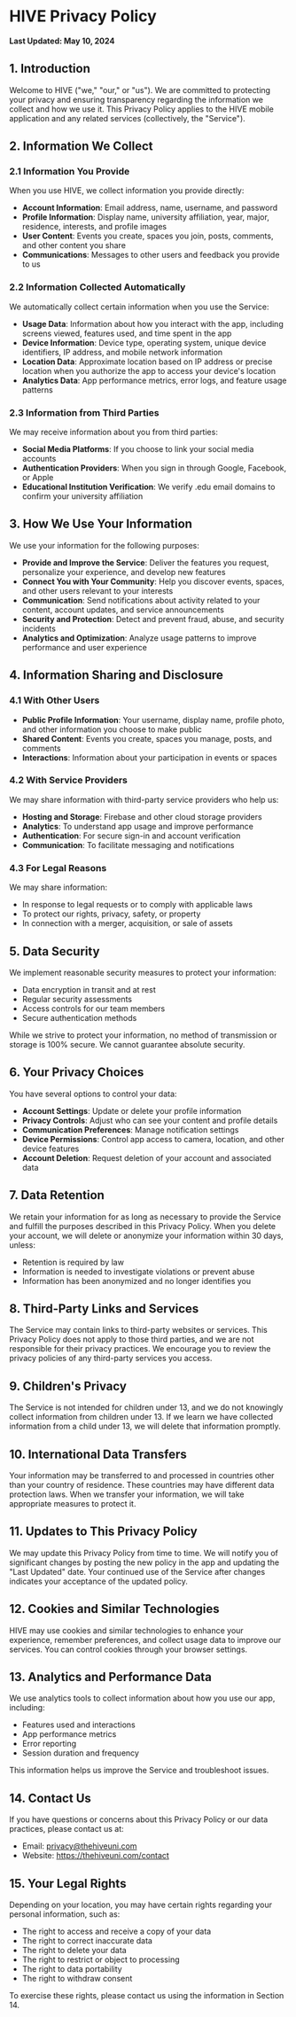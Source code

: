 # HIVE Privacy Policy

**Last Updated: May 10, 2024**

## 1. Introduction

Welcome to HIVE ("we," "our," or "us"). We are committed to protecting your privacy and ensuring transparency regarding the information we collect and how we use it. This Privacy Policy applies to the HIVE mobile application and any related services (collectively, the "Service").

## 2. Information We Collect

### 2.1 Information You Provide

When you use HIVE, we collect information you provide directly:

- **Account Information**: Email address, name, username, and password
- **Profile Information**: Display name, university affiliation, year, major, residence, interests, and profile images
- **User Content**: Events you create, spaces you join, posts, comments, and other content you share
- **Communications**: Messages to other users and feedback you provide to us

### 2.2 Information Collected Automatically

We automatically collect certain information when you use the Service:

- **Usage Data**: Information about how you interact with the app, including screens viewed, features used, and time spent in the app
- **Device Information**: Device type, operating system, unique device identifiers, IP address, and mobile network information
- **Location Data**: Approximate location based on IP address or precise location when you authorize the app to access your device's location
- **Analytics Data**: App performance metrics, error logs, and feature usage patterns

### 2.3 Information from Third Parties

We may receive information about you from third parties:

- **Social Media Platforms**: If you choose to link your social media accounts
- **Authentication Providers**: When you sign in through Google, Facebook, or Apple
- **Educational Institution Verification**: We verify .edu email domains to confirm your university affiliation

## 3. How We Use Your Information

We use your information for the following purposes:

- **Provide and Improve the Service**: Deliver the features you request, personalize your experience, and develop new features
- **Connect You with Your Community**: Help you discover events, spaces, and other users relevant to your interests
- **Communication**: Send notifications about activity related to your content, account updates, and service announcements
- **Security and Protection**: Detect and prevent fraud, abuse, and security incidents
- **Analytics and Optimization**: Analyze usage patterns to improve performance and user experience

## 4. Information Sharing and Disclosure

### 4.1 With Other Users

- **Public Profile Information**: Your username, display name, profile photo, and other information you choose to make public
- **Shared Content**: Events you create, spaces you manage, posts, and comments
- **Interactions**: Information about your participation in events or spaces

### 4.2 With Service Providers

We may share information with third-party service providers who help us:

- **Hosting and Storage**: Firebase and other cloud storage providers
- **Analytics**: To understand app usage and improve performance
- **Authentication**: For secure sign-in and account verification
- **Communication**: To facilitate messaging and notifications

### 4.3 For Legal Reasons

We may share information:

- In response to legal requests or to comply with applicable laws
- To protect our rights, privacy, safety, or property
- In connection with a merger, acquisition, or sale of assets

## 5. Data Security

We implement reasonable security measures to protect your information:

- Data encryption in transit and at rest
- Regular security assessments
- Access controls for our team members
- Secure authentication methods

While we strive to protect your information, no method of transmission or storage is 100% secure. We cannot guarantee absolute security.

## 6. Your Privacy Choices

You have several options to control your data:

- **Account Settings**: Update or delete your profile information
- **Privacy Controls**: Adjust who can see your content and profile details
- **Communication Preferences**: Manage notification settings
- **Device Permissions**: Control app access to camera, location, and other device features
- **Account Deletion**: Request deletion of your account and associated data

## 7. Data Retention

We retain your information for as long as necessary to provide the Service and fulfill the purposes described in this Privacy Policy. When you delete your account, we will delete or anonymize your information within 30 days, unless:

- Retention is required by law
- Information is needed to investigate violations or prevent abuse
- Information has been anonymized and no longer identifies you

## 8. Third-Party Links and Services

The Service may contain links to third-party websites or services. This Privacy Policy does not apply to those third parties, and we are not responsible for their privacy practices. We encourage you to review the privacy policies of any third-party services you access.

## 9. Children's Privacy

The Service is not intended for children under 13, and we do not knowingly collect information from children under 13. If we learn we have collected information from a child under 13, we will delete that information promptly.

## 10. International Data Transfers

Your information may be transferred to and processed in countries other than your country of residence. These countries may have different data protection laws. When we transfer your information, we will take appropriate measures to protect it.

## 11. Updates to This Privacy Policy

We may update this Privacy Policy from time to time. We will notify you of significant changes by posting the new policy in the app and updating the "Last Updated" date. Your continued use of the Service after changes indicates your acceptance of the updated policy.

## 12. Cookies and Similar Technologies

HIVE may use cookies and similar technologies to enhance your experience, remember preferences, and collect usage data to improve our services. You can control cookies through your browser settings.

## 13. Analytics and Performance Data

We use analytics tools to collect information about how you use our app, including:

- Features used and interactions
- App performance metrics
- Error reporting
- Session duration and frequency

This information helps us improve the Service and troubleshoot issues.

## 14. Contact Us

If you have questions or concerns about this Privacy Policy or our data practices, please contact us at:

- Email: privacy@thehiveuni.com
- Website: https://thehiveuni.com/contact

## 15. Your Legal Rights

Depending on your location, you may have certain rights regarding your personal information, such as:

- The right to access and receive a copy of your data
- The right to correct inaccurate data
- The right to delete your data
- The right to restrict or object to processing
- The right to data portability
- The right to withdraw consent

To exercise these rights, please contact us using the information in Section 14. 